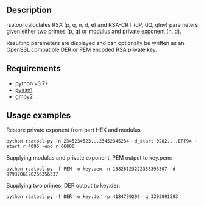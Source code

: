 Description
-----------
rsatool calculates RSA (p, q, n, d, e) and RSA-CRT (dP, dQ, qInv) parameters given
either two primes (p, q) or modulus and private exponent (n, d).

Resulting parameters are displayed and can optionally be written as an OpenSSL compatible DER or PEM encoded RSA private key.

Requirements
------------

* python v3.7+
* [pyasn1][1]
* [gmpy2][2]

Usage examples
--------------

Restore private exponent from part HEX and modulus

    python rsatool.py -n 2345234523...23452345234 -d_start 0282....EFF94 -start_r 4096 -end_r 66000

Supplying modulus and private exponent, PEM output to key.pem:

    python rsatool.py -f PEM -o key.pem -n 13826123222358393307 -d 9793706120266356337

Supplying two primes, DER output to key.der:

    python rsatool.py -f DER -o key.der -p 4184799299 -q 3303891593

[1]: http://pypi.python.org/pypi/pyasn1/
[2]: http://pypi.python.org/pypi/gmpy2/
